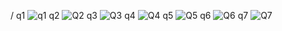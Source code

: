 /
q1
![q1](https://github.com/murtaza-1/PF-FALL-23/assets/142867464/0f5909af-197a-4f8a-a449-1599104cfb6f)
q2
![Q2](https://github.com/murtaza-1/PF-FALL-23/assets/142867464/eaf918ce-d8cb-46f4-a196-9b4219d1ba41)
q3
![Q3](https://github.com/murtaza-1/PF-FALL-23/assets/142867464/53819393-f27d-4012-9da6-71325256198e)
q4
![Q4](https://github.com/murtaza-1/PF-FALL-23/assets/142867464/a3d962fe-7741-4808-aa88-34b7b380593f)
q5
![Q5](https://github.com/murtaza-1/PF-FALL-23/assets/142867464/34ad22f1-faf9-4df7-ad87-d93a9c1b833d)
q6
![Q6](https://github.com/murtaza-1/PF-FALL-23/assets/142867464/10a693c8-fdcc-40fe-9453-4bb667e0fb9f)
q7
![Q7](https://github.com/murtaza-1/PF-FALL-23/assets/142867464/835cc89d-effd-42d3-a517-18b94f8c3901)
